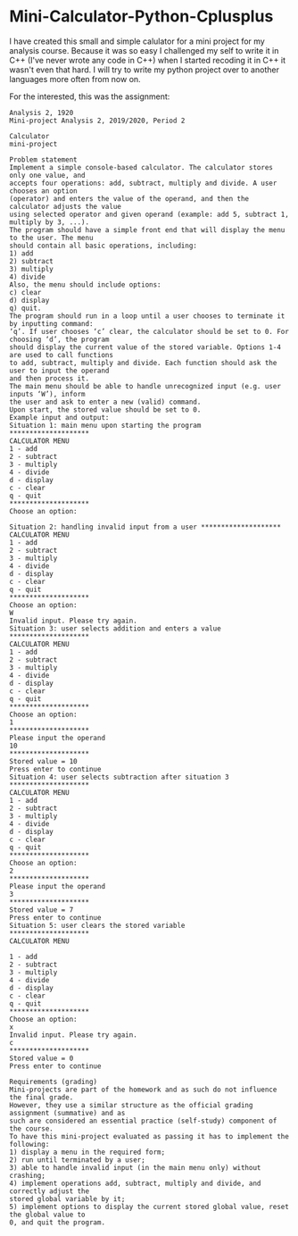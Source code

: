 # Mini-Calculator-Python-Cplusplus

I have created this small and simple calulator for a mini project for my analysis course.
Because it was so easy I challenged my self to write it in C++ (I've never wrote any code in C++) when I started recoding it in
C++ it wasn't even that hard. I will try to write my python project over to another languages more often from now on.

For the interested, this was the assignment:

    Analysis 2, 1920
    Mini-project Analysis 2, 2019/2020, Period 2

    Calculator
    mini-project

    Problem statement
    Implement a simple console-based calculator. The calculator stores only one value, and
    accepts four operations: add, subtract, multiply and divide. A user chooses an option
    (operator) and enters the value of the operand, and then the calculator adjusts the value
    using selected operator and given operand (example: add 5, subtract 1, multiply by 3, ...).
    The program should have a simple front end that will display the menu to the user. The menu
    should contain all basic operations, including:
    1) add
    2) subtract
    3) multiply
    4) divide
    Also, the menu should include options:
    c) clear
    d) display
    q) quit.
    The program should run in a loop until a user chooses to terminate it by inputting command:
    ‘q’. If user chooses ‘c’ clear, the calculator should be set to 0. For choosing ‘d’, the program
    should display the current value of the stored variable. Options 1-4 are used to call functions
    to add, subtract, multiply and divide. Each function should ask the user to input the operand
    and then process it.
    The main menu should be able to handle unrecognized input (e.g. user inputs ‘W’), inform
    the user and ask to enter a new (valid) command.
    Upon start, the stored value should be set to 0.
    Example input and output:
    Situation 1: main menu upon starting the program
    ********************
    CALCULATOR MENU
    1 - add
    2 - subtract
    3 - multiply
    4 - divide
    d - display
    c - clear
    q - quit
    ********************
    Choose an option:

    Situation 2: handling invalid input from a user ********************
    CALCULATOR MENU
    1 - add
    2 - subtract
    3 - multiply
    4 - divide
    d - display
    c - clear
    q - quit
    ********************
    Choose an option:
    W
    Invalid input. Please try again.
    Situation 3: user selects addition and enters a value ********************
    CALCULATOR MENU
    1 - add
    2 - subtract
    3 - multiply
    4 - divide
    d - display
    c - clear
    q - quit
    ********************
    Choose an option:
    1
    ********************
    Please input the operand
    10
    ********************
    Stored value = 10
    Press enter to continue
    Situation 4: user selects subtraction after situation 3
    ********************
    CALCULATOR MENU
    1 - add
    2 - subtract
    3 - multiply
    4 - divide
    d - display
    c - clear
    q - quit
    ********************
    Choose an option:
    2
    ********************
    Please input the operand
    3
    ********************
    Stored value = 7
    Press enter to continue
    Situation 5: user clears the stored variable
    ********************
    CALCULATOR MENU

    1 - add
    2 - subtract
    3 - multiply
    4 - divide
    d - display
    c - clear
    q - quit
    ********************
    Choose an option:
    x
    Invalid input. Please try again.
    c
    ********************
    Stored value = 0
    Press enter to continue

    Requirements (grading)
    Mini-projects are part of the homework and as such do not influence the final grade.
    However, they use a similar structure as the official grading assignment (summative) and as
    such are considered an essential practice (self-study) component of the course.
    To have this mini-project evaluated as passing it has to implement the following:
    1) display a menu in the required form;
    2) run until terminated by a user;
    3) able to handle invalid input (in the main menu only) without crashing;
    4) implement operations add, subtract, multiply and divide, and correctly adjust the
    stored global variable by it;
    5) implement options to display the current stored global value, reset the global value to
    0, and quit the program.
